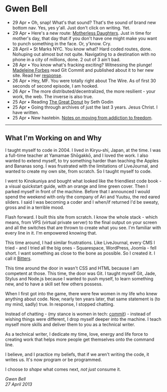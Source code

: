 Gwen Bell
=========

  + 29 Apr • Oh, snap! What's that sound? That's the sound of brand new bottom nav. Yes, yes y'all. Just don't click on writing. Yet.
  + 29 Apr • Here's a new route: [Motherless Daughters](http://gwenbell.com/motherlessdaughters). Just in time for mother's day, that day that if you don't have one might make you want to punch something in the face. Or, y'know. Cry.
  + 28 April • St Marks NYC. You know what? Hard coded routes, done. Nohuping out almost but not quite. Navigating to a destination with no phone in a city of millions, done. 2 out of 3 ain't bad.
  + 28 Apr • You know what's fracking exciting? Witnessing the plunge! [Madeleine Forbes](http://madeleineforbes.co.uk/) read Git Commit and published about it to her new site. Read her [response](http://gwenbell.com/responses).
  + 26 Apr • Hey, MF. You were totally right about The Wire. As of first 30 seconds of second episode, I am hooked.
  + 26 Apr • The more distributed/decentralized, the more resilient - your work, the web. The inverse is also true.
  + 25 Apr • Reading [The Great Donut](http://hastebin.evbogue.com/jifowufuke.md) by Seth Godin
  + 25 Apr • Going through archives of just the last 3 years. Jesus Christ. I have written. 
  + 25 Apr • New hastebin. [Notes on moving from addiction to freedom](http://hastebin.gwenbell.com/vujivaxata.md).

<hr />

What I'm Working on and Why
---------------------------

I taught myself to code in 2004. I lived in Kiryu-shi, Japan, at the time. I was a full-time teacher at Yamamae Shōgakkō, and I loved the work. I also wanted to extend myself, to try something harder than teaching the Apples and Bananas song. I was frustrated with the limitations of LiveJournal, and wanted to create my own site, from scratch. So I taught myself to code.

I went to Kinokuniya and bought what looked like the friendliest code book - a visual quickstart guide, with an orange and lime green cover. Then I parked myself in front of the machine. Before that I announced I would spend the weekend with only the company of Ari and Yuutsu, the red eared sliders. I said I was becoming a coder and I when/if returned I'd be sweaty, gross and in a terrible mood.

Flash forward. I built this site from scratch. I know the whole stack - which means, from VPS (virtual private server) to the final output on your screen and all the switches that are thrown to create what you see. I'm familiar with every line in it. I'm empowered knowing that.

This time around, I had similar frustrations. Like LiveJournal, every CMS I tried - and I tried all the big ones - Squarespace, WordPress, Joomla - fell short. I want something as close to the bone as possible. So I created it. I call it [Bitters](https://github.com/gwenbell/bitters). 

This time around the door in wasn't CSS and HTML because I am competent at those. This time, the door was Git. I taught myself Git, Jade, Stylus and Node.js because I wanted to push myself, to learn something new, and to have a skill set few others possess. 

When I first got into the game, there were few women in my life who knew anything about code. Now, nearly ten years later, that same statement is (to my mind, sadly) true. In response, I stopped chatting. 

Instead of chatting - (my stance is women in tech: [commit](http://git.gwenbell.com)) - instead of wishing things were different, I drop myself deeper into the machine. I teach myself more skills and deliver them to you as a technical writer. 

As a technical writer, I dedicate my time, love, energy and life force to creating work that helps more people get themselves onto the command line. 

I believe, and I practice my beliefs, that if we aren't writing the code, it writes us. It's now program or be programmed. 

I choose _to shape_ what comes next, _not just_ consume it.

_Gwen Bell_ <br />
_27 April 2013_